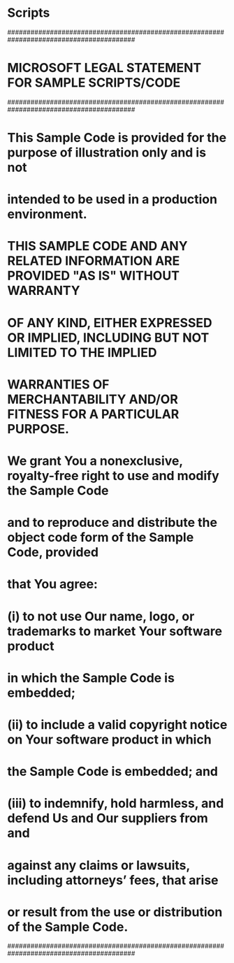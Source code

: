 # Scripts

#########################################################################################
#   MICROSOFT LEGAL STATEMENT FOR SAMPLE SCRIPTS/CODE
#########################################################################################
#   This Sample Code is provided for the purpose of illustration only and is not 
#   intended to be used in a production environment.
#
#   THIS SAMPLE CODE AND ANY RELATED INFORMATION ARE PROVIDED "AS IS" WITHOUT WARRANTY 
#   OF ANY KIND, EITHER EXPRESSED OR IMPLIED, INCLUDING BUT NOT LIMITED TO THE IMPLIED 
#   WARRANTIES OF MERCHANTABILITY AND/OR FITNESS FOR A PARTICULAR PURPOSE.
#
#   We grant You a nonexclusive, royalty-free right to use and modify the Sample Code 
#   and to reproduce and distribute the object code form of the Sample Code, provided 
#   that You agree: 
#   (i)      to not use Our name, logo, or trademarks to market Your software product 
#            in which the Sample Code is embedded; 
#   (ii)     to include a valid copyright notice on Your software product in which 
#            the Sample Code is embedded; and 
#   (iii)    to indemnify, hold harmless, and defend Us and Our suppliers from and 
#            against any claims or lawsuits, including attorneys’ fees, that arise 
#            or result from the use or distribution of the Sample Code.
#########################################################################################
